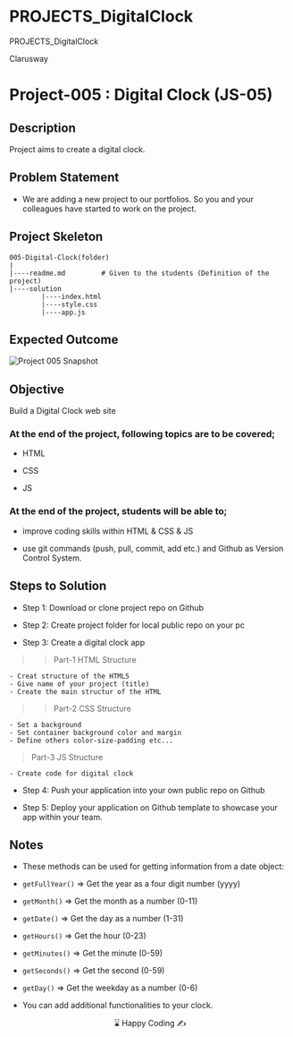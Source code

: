 # PROJECTS_DigitalClock

PROJECTS_DigitalClock

<p>Clarusway<img align="right"
  src="https://secure.meetupstatic.com/photos/event/3/1/b/9/600_488352729.jpeg"  width="15px"></p>

# Project-005 : Digital Clock (JS-05)

## Description

Project aims to create a digital clock.

## Problem Statement

- We are adding a new project to our portfolios. So you and your colleagues have started to work on the project.

## Project Skeleton

```
005-Digital-Clock(folder)
|
|----readme.md         # Given to the students (Definition of the project)
|----solution
        |----index.html
        |----style.css
        |----app.js
```

## Expected Outcome

![Project 005 Snapshot](./project_005.gif)

## Objective

Build a Digital Clock web site

### At the end of the project, following topics are to be covered;

- HTML

- CSS

- JS

### At the end of the project, students will be able to;

- improve coding skills within HTML & CSS & JS

- use git commands (push, pull, commit, add etc.) and Github as Version Control System.

## Steps to Solution

- Step 1: Download or clone project repo on Github

- Step 2: Create project folder for local public repo on your pc

- Step 3: Create a digital clock app

> > Part-1 HTML Structure

    - Creat structure of the HTML5
    - Give name of your project (title)
    - Create the main structur of the HTML

> > Part-2 CSS Structure

    - Set a background
    - Set container background color and margin
    - Define others color-size-padding etc...

> Part-3 JS Structure

    - Create code for digital clock

- Step 4: Push your application into your own public repo on Github

- Step 5: Deploy your application on Github template to showcase your app within your team.

## Notes

- These methods can be used for getting information from a date object:

- `getFullYear()` => Get the year as a four digit number (yyyy)

- `getMonth()` => Get the month as a number (0-11)

- `getDate()` => Get the day as a number (1-31)

- `getHours()` => Get the hour (0-23)

- `getMinutes()` => Get the minute (0-59)

- `getSeconds()` => Get the second (0-59)

- `getDay()` => Get the weekday as a number (0-6)

- You can add additional functionalities to your clock.

<p align='center'> ⌛ Happy Coding  ✍ </p>
